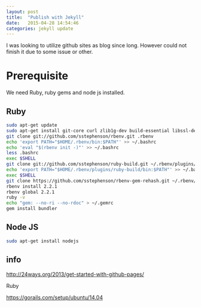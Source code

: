 ```yaml
---
layout: post
title:  "Publish with Jekyll"
date:   2015-04-28 14:54:46
categories: jekyll update
---
```


I was looking to utilize github sites as blog since long. However could not finish it due to some issue or other.

# Prerequisite

We need Ruby, ruby gems and node js installed.

## Ruby

``` bash
sudo apt-get update
sudo apt-get install git-core curl zlib1g-dev build-essential libssl-dev libreadline-dev libyaml-dev libsqlite3-dev sqlite3 libxml2-dev libxslt1-dev libcurl4-openssl-dev python-software-properties libffi-dev
git clone git://github.com/sstephenson/rbenv.git .rbenv
echo 'export PATH="$HOME/.rbenv/bin:$PATH"' >> ~/.bashrc
echo 'eval "$(rbenv init -)"' >> ~/.bashrc
less .bashrc
exec $SHELL
git clone git://github.com/sstephenson/ruby-build.git ~/.rbenv/plugins/ruby-build
echo 'export PATH="$HOME/.rbenv/plugins/ruby-build/bin:$PATH"' >> ~/.bashrc
exec $SHELL
git clone https://github.com/sstephenson/rbenv-gem-rehash.git ~/.rbenv/plugins/rbenv-gem-rehash
rbenv install 2.2.1
rbenv global 2.2.1
ruby -v
echo "gem: --no-ri --no-rdoc" > ~/.gemrc
gem install bundler
```

## Node JS

``` bash
sudo apt-get install nodejs
```

## info

http://24ways.org/2013/get-started-with-github-pages/

Ruby

https://gorails.com/setup/ubuntu/14.04
